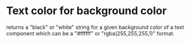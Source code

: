 # Text color for background color
returns a "black" or "white" string for a given background color of a text component which can be a "#ffffff" or "rgba(255,255,255,1)" format.

